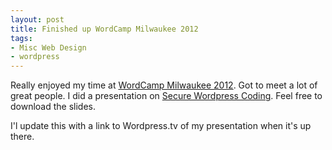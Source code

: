 ```yaml
---
layout: post
title: Finished up WordCamp Milwaukee 2012
tags:
- Misc Web Design
- wordpress
---
```


Really enjoyed my time at [WordCamp Milwaukee 2012](http://2012.milwaukee.wordcamp.org/).  Got to meet a lot of great people.  I did a presentation on [Secure Wordpress Coding](http://aaronsaray.com/wp-content/uploads/2012/06/WordCamp-Milwaukee-2012-Aaron-Saray-Secure-Wordpress-Coding.pdf).  Feel free to download the slides.  

I'l update this with a link to Wordpress.tv of my presentation when it's up there.
